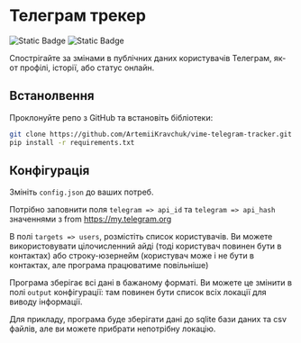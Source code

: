 # Телеграм трекер
![Static Badge](https://img.shields.io/badge/версія-2-blue)
![Static Badge](https://img.shields.io/badge/python-3.10-orange)

Спострігайте за змінами в публічних даних користувачів Телеграм, як-от профілі, історії, або статус онлайн.

## Встанолвення

Проклонуйте репо з GitHub та встановіть бібліотеки:

``` bash
git clone https://github.com/ArtemiiKravchuk/vime-telegram-tracker.git
pip install -r requirements.txt
```

## Конфігурація

Змініть `config.json` до ваших потреб.

Потрібно заповнити поля `telegram => api_id` та `telegram => api_hash` значеннями з from https://my.telegram.org

В полі `targets => users`, розмістіть список користувачів. Ви можете використовувати цілочисленний айді (тоді користувач повинен бути в контактах) або строку-юзернейм (користувач може і не бути в контактах, але програма працюватиме повільніше)

Програма зберігає всі дані в бажаному форматі. Ви можете це змінити в полі `output` конфігурації: там повинен бути список всіх локації для виводу інформації.

Для прикладу, програма буде зберігати дані до sqlite бази даних та csv файлів, але ви можете прибрати непотрібну локацію.
